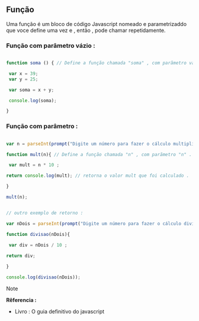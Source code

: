 ## Função

<p> Uma função é um bloco de código Javascript nomeado e parametrizaddo que voce define uma vez e , então , pode chamar repetidamente. 

### Função com parâmetro vázio :

```javascript

function soma () { // Define a função chamada "soma" , com parãmetro vázio dem retorno .

 var x = 39;
 var y = 25;

 var soma = x + y;

 console.log(soma);

}

```

### Função com parâmetro :

```javascript

var n = parseInt(prompt("Digite um número para fazer o cálculo multiplicado por 10 : "))

function mult(n){ // Define a função chamada "n" , com parãmetro "n" .

 var mult = n * 10 ;

return console.log(mult); // retorna o valor mult que foi calculado .

}

mult(n);

```

```javascript

// outro exemplo de retorno :

var nDois = parseInt(prompt("Digite um número para fazer o cálculo dividido por 10 : "))

function divisao(nDois){
 
 var div = nDois / 10 ;

return div;

}

console.log(divisao(nDois));

```


> [!NOTE]
> <strong> Rêferencia : </strong>
> * Livro : O guia definitivo do javascript
